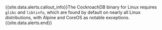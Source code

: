 {{site.data.alerts.callout_info}}The CockroachDB binary for Linux requires <code>glibc</code> and <code>libtinfo</code>, which are found by default on nearly all Linux distributions, with Alpine and CoreOS as notable exceptions.{{site.data.alerts.end}}
